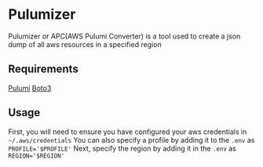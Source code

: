 # Pulumizer

Pulumizer or APC(AWS Pulumi Converter) is a tool used to create a json dump of all aws resources in a specified region

## Requirements
[Pulumi](https://www.pulumi.com/docs/get-started/aws/begin/)
[Boto3](https://boto3.amazonaws.com/v1/documentation/api/latest/index.html)

## Usage
First, you will need to ensure you have configured your aws credentials in `~/.aws/credentials`
You can also specify a profile by adding it to the `.env` as `PROFILE='$PROFILE'`
Next, specify the region by adding it in the `.env` as `REGION='$REGION'`